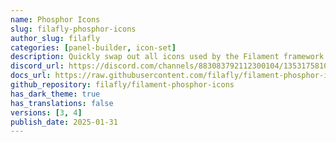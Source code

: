 ```yaml
---
name: Phosphor Icons
slug: filafly-phosphor-icons
author_slug: filafly
categories: [panel-builder, icon-set]
description: Quickly swap out all icons used by the Filament framework with Phosphor icons.
discord_url: https://discord.com/channels/883083792112300104/1353175810537689098
docs_url: https://raw.githubusercontent.com/filafly/filament-phosphor-icons/refs/heads/main/README.md
github_repository: filafly/filament-phosphor-icons
has_dark_theme: true
has_translations: false
versions: [3, 4]
publish_date: 2025-01-31
---
```

